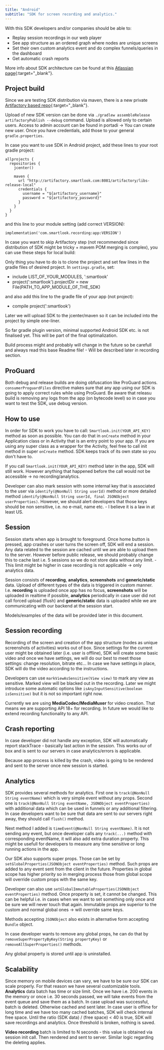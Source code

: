 ```yaml
---
title: "Android"
subtitle: "SDK for screen recording and analytics."
---
```


With this SDK developers and/or companies should be able to:

* Replay session recordings in our web player
* See app structure as an ordered graph where nodes are unique screens
* Set their own custom analytics event and do complex funnels/queries in the dashboard
* Get automatic crash reports

More info about SDK architecture can be found at this [Atlassian page](https://smartsupp.atlassian.net/wiki/spaces/DEV/pages/30539777/Android+SDK){:target="_blank"}.

## Project build

Since we are testing SDK distribution via maven, there is a new private [Artifactory based repo](http://artifactory.smartlook.com:8081/artifactory/){:target="_blank"}.

Upload of new SDK version can be done via `./gradlew assembleRelease artifactoryPublish --debug` command. Upload is allowed only to certain users. Access to admin account can be found in portadi -> You can create new user. Once you have credentials, add those to your general `gradle.properties`.

In case you want to use SDK in Android project, add these lines to your root gradle project:

```android
allprojects {
  repositories {
    jcenter()

    maven {
      url "http://artifactory.smartlook.com:8081/artifactory/libs-release-local"
      credentials {
        username = "${artifactory_username}"
        password = "${artifactory_password}"
      }
    }
  }
}
```

and this line to your module setting (add correct VERSION):

`implementation('com.smartlook.recording:app:VERSION')`

In case you want to skip Artifactory step (not recommended since distribution of SDK might be tricky + mavem POM merging is complex), you can use these steps for local build:

Only thing you have to do is to clone the project and set few lines in the gradle files of desired project. In `settings.gradle`, set:

* include LIST_OF_YOUR_MODULES, ':smartlook'
* project(':smartlook').projectDir = new File(PATH_TO_APP_MODULE_OF_THE_SDK)

and also add this line to the gradle file of your app (not project):

* compile project(':smartlook')

Later we will upload SDK to the jcenter/maven so it can be included into the project by simple one-liner.

So far gradle plugin version, minimal supported Android SDK etc. is not finalised yet. This will be part of the final optimalization.

Build process might and probably will change in the future so be carefull and always read this base Readme file! - Will be described later in recording section.

## ProGuard
Both debug and release builds are doing obfuscation like ProGuard actions. `consumerProguardFiles` directive makes sure that any app using our SDK is going to apply correct rules while using ProGuard. Be aware that releasu build is removing any logs from the app (on bytecode level) so in case you want to test the SDK, use debug version.

## How to use
In order for SDK to work you have to call: `Smartlook.init(YOUR_API_KEY)` method as soon as possible. You can do that in `onCreate` method in your Application class or in Activity that is an entry point to your app. If you are using any super class as a wrapper for the Activity, feel free to call init method in super `onCreate` method. SDK keeps track of its own state so you don't have to.

If you call `Smartlook.init(YOUR_API_KEY)` method later in the app, SDK will still work. However anything that happened before the call would not be accessible -> no recording/analytics.

Developer can also mark session with some internal key that is associated to the user via `identify(@NonNull String userId)` method or more detailed method `identify(@NonNull String userId, final JSONObject userProperties)`. However, we should alert developers that those keys should be non sensitive, i.e. no e-mail, name etc. - I believe it is a law in at least US.

## Session
Session starts when app is brought to foreground. Once home button is pressed, app crashes or user turns the screen off, SDK will end a session. Any data related to the session are cached until we are able to upload them to the server. However before public release, we should probably change this to cache last i.e. 5 sessions so we do not store data without any limit. - This limit might be higher in case recording is not applicable -> only analytics data.

Session consists of **recording**, **analytics**, **screenshots** and **generic/static** data. Upload of different types of the data is triggered in custom manner. I.e. **recording** is uploaded once app has no focus, **screenshots** will be uploaded in realtime if possible, **analytics** periodically in case user did not call forced upload (flush) and **generic/static** data is uploaded while we are communicating with our backend at the session start.

Models/examples of the data will be provided later in this document.

## Session recording
Recording of the screen and creation of the app structure (nodes as unique screenshots of activities) works out of box. Since settings for the current user might be obtained later (i.e. user is offline), SDK will create some basic video and once we have settings, we will do our best to meet those settings: change resolution, bitrate etc... In case we have settings in place, SDK will do the video according to the instructions.

Developers can use `markViewAsSensitive(View view)` to mark any view as sensitive. Marked view will be blacked out in the recording. Later we might introduce some automatic options like `isAnyInputSensitive(boolean isSensitive)` but it is not so important right now.

Currently we are using **MediaCodec/MediaMuxer** for video creation. That means we are supporting API 18+ for recording. In future we would like to extend recording functionality to any API.

## Crash reporting
In case developer did not handle any exception, SDK will automatically report stackTrace - basically last action in the session. This works our of box and is sent to our servers in case analytics/errors is applicable.

Because app process is killed by the crash, video is going to be rendered and sent to the server once new session is started.

## Analytics
SDK provides several methods for analytics. First one is `track(@NonNull String eventName)` which is very simple event without any props. Second one is `track(@NonNull String eventName, JSONObject eventProperties)` with additional data which can be used in funnels or any additional filtering. In case developers want to be sure that data are sent to our servers right away, they should call `flush()` method.

Next method I added is `timeEvent(@NonNull String eventName)`. It is not sending any event, but once developer calls any `track(...)` method with corresponding eventName, it will also add extra duration property. This might be usefull for developers to measure any time sensitive or long running actions in the app.

Our SDK also supports super props. Those can be set by `setGlobalProperties(JSONObject eventProperties)` method. Such props are added to any event sent from the client in the future. Properties in global scope has higher priority so in merging process those from global scope will override custom props with the same key.

Developer can also use `setGlobalImmutableProperties(JSONObject eventProperties)` method. Once property is set, it cannot be changed. This can be helpful i.e. in cases when we want to set something only once and be sure we will never touch that again.
Immutable props are superior to the custom and normal global ones -> will override same keys.

Methods accepting `JSONObject` also exists in alternative form accepting `Bundle` object.

In case developer wants to remove any global props, he can do that by `removeSuperPropertyByKey(String propertyKey)` or `removeAllSuperProperties()` methods.

Any global property is stored until app is uninstalled.

## Scalability
Since memory on mobile devices can vary, we have to be sure our SDK can scale properly. For that reason we have several customizable tools. **Analytics** data batch has time or size limit. Once we have i.e. 200 events in the memory or once i.e. 30 seconds passed, we will take events from the event queue and save them as a batch. In case upload was successful, batch is deleted. Otherwise cached and sent later. In case user is offline for long time and we have too many cached batches, SDK will check internal free space. Until the ratio (SDK data) / (free space) < 40 is true, SDK will save recordings and analytics. Once threshold is broken, nothing is saved.

**Video recording** batch is limited to N seconds - this value is obtained via session init call. Then rendered and sent to server. Similar logic regarding the deleting applies.